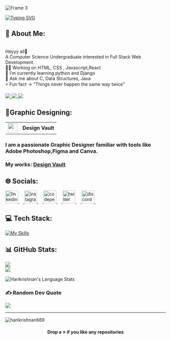 ![Frame 3](https://github.com/user-attachments/assets/7194cc8e-1e72-45a8-b614-afe75e57c503)

<a href="https://git.io/typing-svg">
  <picture>
    <source
      srcset="https://readme-typing-svg.herokuapp.com?font=Roboto&size=50&pause=1000&color=FFFFFF&center=true&vCenter=true&width=1100&lines=Computer+Science+Undergraduate;A+Graphic+Designer;Web+Development;UI%2FUX+Designing"
      media="(prefers-color-scheme: dark)"
    />
    <img
      src="https://readme-typing-svg.herokuapp.com?font=Roboto&size=50&pause=1000&color=000000&center=true&vCenter=true&width=1100&lines=Computer+Science+Undergraduate;A+Graphic+Designer;Web+Development;UI%2FUX+Designing"
      alt="Typing SVG"
    />
  </picture>
</a>
<br>

## 💫 About Me:
<br>Heyyy all🔰
<br>A Computer Science Undergraduate interested in Full Stack Web Development.
<br>🙇‍♀️ Working on HTML, CSS , Javascript,React <br>🌱 I’m currently learning python and Django<br>💬 Ask me about C, Data Structures, Java <br>⚡ Fun fact -> "Things never happen the same way twice"
<br> 
<p >
  <a href="https://www.papermark.com/view/cm9fzy9060006jo040yjb8oxt">
  <img src="https://img.shields.io/badge/-Resume-white?style=for-the-badge&logo=resume&logoColor=black&color=white">
</a>
  <a href="https://hari2k4.vercel.app/">
  <img src="https://img.shields.io/badge/-Portfolio-white?style=for-the-badge&logo=Portfolio&logoColor=black&color=white">
</a>
  <a href="mailto:rharikrishnan2020@gmail.com">
  <img src="https://img.shields.io/badge/-Gmail-white?style=for-the-badge&logo=Gmail&logoColor=black&color=white">
</a>

</p>

## 🎨Graphic Designing:
<table>
  <tr>
    <td><img src="https://github.com/user-attachments/assets/a325de80-4158-4d4f-925c-59231e58ef8c" width="30" height="30"></td>
    <td><strong>Design Vault</strong></td>
  </tr>
</table>

### I am a passionate Graphic Designer familiar with tools like Adobe Photoshop,Figma and Canva. 

### My works: [Design Vault](https://harikrishnan669.github.io/Design_Works/)

## 🌐 Socials:
<div align="left">
  <a href="https://www.linkedin.com/in/harikrishnan-r-13a250258/" target="_blank">
  <img src="https://skillicons.dev/icons?i=linkedin" height="40" alt="linkedin logo"  />
  <img width="12" />
  </a>
  <a href="https://www.instagram.com/hari_2k4/" target="_blank">
  <img src="https://skillicons.dev/icons?i=instagram" height="40" alt="instagram logo"  />
  <img width="12" />
  </a>
  <a href="https://codepen.io/zdvacfhq-the-encoder" target="_blank">
  <img src="https://skillicons.dev/icons?i=codepen" height="40" alt="codepen logo"  />
  <img width="12" />
  </a>
  <a href="https://x.com/hari_2k4" target="_blank">
  <img src="https://skillicons.dev/icons?i=twitter" height="40" alt="twitter logo"  />
  <img width="12" />
  </a>
  <a href="https://discord.com/channels/@me" target="_blank">
    <img src="https://skillicons.dev/icons?i=discord" height="40" alt="discord logo"  />
    <img width="12" />
  </a>
</div>

###
## 💻 Tech Stack:
<a href="https://skillicons.dev"><img src="https://skillicons.dev/icons?i=c,html,css,javascript,java,python,figma,photoshop,mysql,nodejs,bash,windows,linux,vscode,visualstudio,git,unity,blender,firebase,cs,markdown,react,vite,tailwindcss,typescript,nextjs&theme=dark&perline=13" alt="My Skills" /></a>

###
## 📊 GitHub Stats:
![](https://github-readme-stats.vercel.app/api?username=harikrishnan669&theme=dark&hide_border=false&include_all_commits=false&count_private=false)<br/>
![](https://github-readme-streak-stats.herokuapp.com/?user=harikrishnan669&theme=dark&hide_border=false)<br/>

<p align="left"> <img alt="Harikrishnan's Language Stats" src="https://github-readme-stats.vercel.app/api/top-langs/?username=harikrishnan669&langs_count=8&layout=donut-vertical&hide=html%22&hide_border=true&theme=github_dark" />

### ✍️ Random Dev Quote
![](https://quotes-github-readme.vercel.app/api?type=horizontal&theme=radical)

---

<p align="left"> <img src="https://komarev.com/ghpvc/?username=harikrishnan669&label=Profile%20views&color=0e75b6&style=flat" alt="harikrishnan669" /> </p>

#### <div align="center">Drop a ⭐ if you like any repositories</div>
